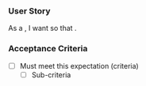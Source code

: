 ### User Story

As a <type of user>, I want <some goal> so that <some reason>.

### Acceptance Criteria

- [ ] Must meet this expectation (criteria)
    - [ ] Sub-criteria